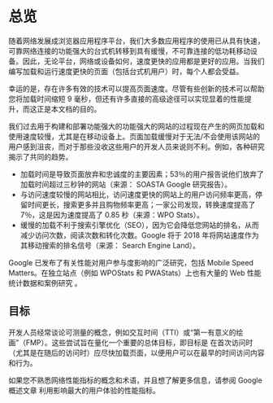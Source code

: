 # 总览

随着网络发展成浏览器应用程序平台，我们大多数应用程序的使用已从具有快速，可靠网络连接的功能强大的台式机转移到具有缓慢，不可靠连接的低功耗移动设备。因此，无论平台，网络或设备如何，速度更快的应用都是更好的应用。当我们编写加载和运行速度更快的页面（包括台式机用户）时，每个人都会受益。

幸运的是，存在许多有效的技术可以提高页面速度。尽管有些创新的技术可以帮助您将加载时间缩短 9 毫秒，但还有许多直接的高级途径可以实现显着的性能提升，而这正是本文档的目的。

我们过去用于构建和部署功能强大的功能强大的网站的过程现在产生的网页加载和使用速度较慢，尤其是在移动设备上。页面加载缓慢对于无法/不会使用该网站的用户感到沮丧，而对于那些没收这些用户的开发人员来说则不利。例如，各种研究揭示了共同的趋势。

- 加载时间是导致页面放弃和忠诚度的主要因素；53％的用户报告说他们放弃了加载时间超过三秒钟的网站（来源： SOASTA Google 研究报告）。
- 与访问速度较慢的网站相比，访问速度更快的网站上的用户访问频率更高，停留时间更长，搜索更多并且购物频率更高；一家公司发现，转换速度提高了 7％，这是因为速度提高了 0.85 秒（来源：WPO Stats）。
- 缓慢的加载不利于搜索引擎优化（SEO），因为它会降低您网站的排名，从而减少访问次数，阅读次数和转化次数。Google 将于 2018 年将网站速度作为其移动搜索的排名信号（来源： Search Engine Land）。

Google 已发布了有关性能对用户参与度影响的广泛研究，包括 Mobile Speed Matters。在独立站点（例如 WPOStats 和 PWAStats）上也有大量的 Web 性能统计数据和案例研究 。

## 目标

开发人员经常谈论可测量的概念，例如交互时间（TTI）或“第一有意义的绘画”（FMP）。这些尝试旨在量化一个重要的总体目标，即目标是 在首次访问时（尤其是在随后的访问时）应尽快加载页面，以便用户可以在最早的时间访问内容和行为。

如果您不熟悉网络性能指标的概念和术语，并且想了解更多信息，请参阅 Google 概述文章 利用影响最大的用户体验的性能指标。
